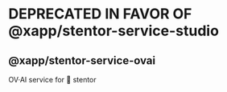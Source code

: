 # DEPRECATED IN FAVOR OF @xapp/stentor-service-studio

## @xapp/stentor-service-ovai

OV·AI service for :mega: stentor
